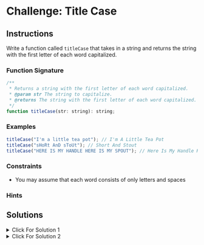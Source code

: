 # Challenge: Title Case

## Instructions

Write a function called `titleCase` that takes in a string and returns the string with the first letter of each word capitalized.

### Function Signature

```js
/**
 * Returns a string with the first letter of each word capitalized.
 * @param str The string to capitalize.
 * @returns The string with the first letter of each word capitalized.
 */
function titleCase(str: string): string;
```

### Examples

```js
titleCase("I'm a little tea pot"); // I'm A Little Tea Pot
titleCase("sHoRt AnD sToUt"); // Short And Stout
titleCase("HERE IS MY HANDLE HERE IS MY SPOUT"); // Here Is My Handle Here Is My Spout
```

### Constraints

- You may assume that each word consists of only letters and spaces

### Hints

## Solutions

<details markdown="1">
  <summary>Click For Solution 1</summary>

```php
export function titleCase(str: string): string {
  const words = str.toLocaleLowerCase().split(' ');

  for (let i = 0; i < words.length; i++) {
    words[i] = words[i][0].toLocaleUpperCase() + words[i].slice(1);
  }

  return words.join(' ');
}
```

### Explanation

- Split the string into an array of words and put them all in lowercase.
- Iterate through the array and capitalize the first letter of each word by using the 0 index of the word and concatenating it with the rest of the word.
- Join the array back into a string and return it.

</details>

<details markdown="1">
  <summary>Click For Solution 2</summary>

```js
export function titleCase(str: string): string {
  return str.replace(/\b\w/g, (match) => match.toLocaleUpperCase());
}
```

## Explanation

In this example, we are using the replace method to find the first letter of each word and replace it with the uppercase version of itself.

The regex `/\b\w/g` matches the first letter of each word.

- `\b` matches the word boundary
- `\w` matches the first letter of each word
- The `g` flag is used to replace all occurrences of the regex in the string

The second argument is a callback function that returns the uppercase version of the matched letter.

</details>
